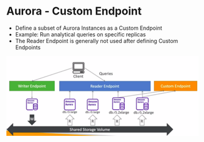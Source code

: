 # Aurora - Custom Endpoint

- Define a subset of Aurora Instances as a Custom Endpoint
- Example: Run analytical queries on specific replicas
- The Reader Endpoint is generally not used after defining Custom Endpoints

![Aurora Custom Endpoint](../resources/images/aurora-custom-endpoint.png)